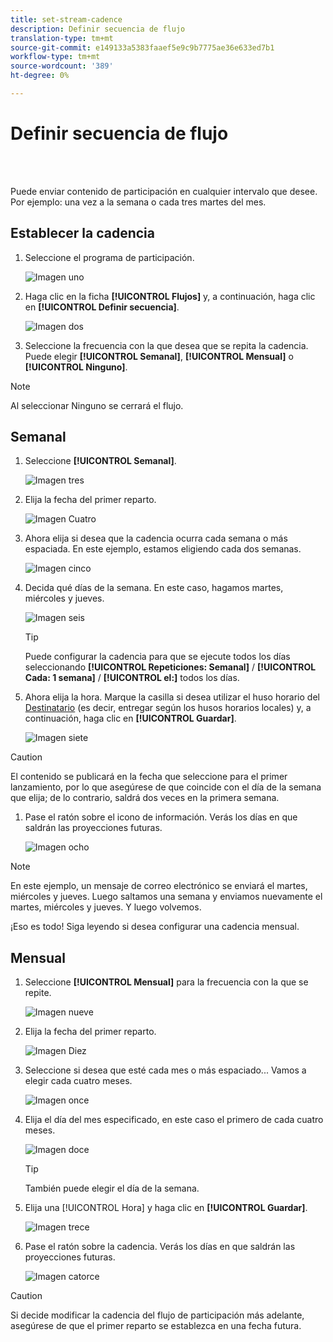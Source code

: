 ```yaml
---
title: set-stream-cadence
description: Definir secuencia de flujo
translation-type: tm+mt
source-git-commit: e149133a5383faaef5e9c9b7775ae36e633ed7b1
workflow-type: tm+mt
source-wordcount: '389'
ht-degree: 0%

---
```



# Definir secuencia de flujo

<br> 

Puede enviar contenido de participación en cualquier intervalo que desee. Por ejemplo: una vez a la semana o cada tres martes del mes.

## Establecer la cadencia

1. Seleccione el programa de participación.

   ![Imagen uno](/help/sky/assets/engagement-programs/set-stream-cadence/set-stream-cadence-1.png)

1. Haga clic en la ficha **[!UICONTROL Flujos]** y, a continuación, haga clic en **[!UICONTROL Definir secuencia]**.

   ![Imagen dos](/help/sky/assets/engagement-programs/set-stream-cadence/set-stream-cadence-2.png)

1. Seleccione la frecuencia con la que desea que se repita la cadencia. Puede elegir **[!UICONTROL Semanal]**, **[!UICONTROL Mensual]** o **[!UICONTROL Ninguno]**.

>[!NOTE]
>
>Al seleccionar Ninguno se cerrará el flujo.

## Semanal

1. Seleccione **[!UICONTROL Semanal]**.

   ![Imagen tres](/help/sky/assets/engagement-programs/set-stream-cadence/set-stream-cadence-3.png)

1. Elija la fecha del primer reparto.

   ![Imagen Cuatro](/help/sky/assets/engagement-programs/set-stream-cadence/set-stream-cadence-4.png)

1. Ahora elija si desea que la cadencia ocurra cada semana o más espaciada. En este ejemplo, estamos eligiendo cada dos semanas.

   ![Imagen cinco](/help/sky/assets/engagement-programs/set-stream-cadence/set-stream-cadence-5.png)

1. Decida qué días de la semana. En este caso, hagamos martes, miércoles y jueves.

   ![Imagen seis](/help/sky/assets/engagement-programs/set-stream-cadence/set-stream-cadence-6.png)

   >[!TIP]
   >
   >Puede configurar la cadencia para que se ejecute todos los días seleccionando **[!UICONTROL Repeticiones: Semanal]** / **[!UICONTROL Cada: 1 semana]** / **[!UICONTROL el:]** todos los días.

1. Ahora elija la hora. Marque la casilla si desea utilizar el huso horario del [Destinatario](https://docs.marketo.com/display/DOCS/Schedule+Engagement+Programs+with+Recipient+Time+Zone) (es decir, entregar según los husos horarios locales) y, a continuación, haga clic en **[!UICONTROL Guardar]**.

   ![Imagen siete](/help/sky/assets/engagement-programs/set-stream-cadence/set-stream-cadence-7.png)

>[!CAUTION]
>
>El contenido se publicará en la fecha que seleccione para el primer lanzamiento, por lo que asegúrese de que coincide con el día de la semana que elija; de lo contrario, saldrá dos veces en la primera semana.

1. Pase el ratón sobre el icono de información. Verás los días en que saldrán las proyecciones futuras.

   ![Imagen ocho](/help/sky/assets/engagement-programs/set-stream-cadence/set-stream-cadence-8.png)

>[!NOTE]
>
>En este ejemplo, un mensaje de correo electrónico se enviará el martes, miércoles y jueves. Luego saltamos una semana y enviamos nuevamente el martes, miércoles y jueves. Y luego volvemos.

¡Eso es todo! Siga leyendo si desea configurar una cadencia mensual.

## Mensual

1. Seleccione **[!UICONTROL Mensual]** para la frecuencia con la que se repite.

   ![Imagen nueve](/help/sky/assets/engagement-programs/set-stream-cadence/set-stream-cadence-9.png)

1. Elija la fecha del primer reparto.

   ![Imagen Diez](/help/sky/assets/engagement-programs/set-stream-cadence/set-stream-cadence-10.png)

1. Seleccione si desea que esté cada mes o más espaciado... Vamos a elegir cada cuatro meses.

   ![Imagen once](/help/sky/assets/engagement-programs/set-stream-cadence/set-stream-cadence-11.png)

1. Elija el día del mes especificado, en este caso el primero de cada cuatro meses.

   ![Imagen doce](/help/sky/assets/engagement-programs/set-stream-cadence/set-stream-cadence-12.png)

   >[!TIP]
   >
   >También puede elegir el día de la semana.

1. Elija una [!UICONTROL Hora] y haga clic en **[!UICONTROL Guardar]**.

   ![Imagen trece](/help/sky/assets/engagement-programs/set-stream-cadence/set-stream-cadence-13.png)

1. Pase el ratón sobre la cadencia. Verás los días en que saldrán las proyecciones futuras.

   ![Imagen catorce](/help/sky/assets/engagement-programs/set-stream-cadence/set-stream-cadence-14.png)

>[!CAUTION]
>
>Si decide modificar la cadencia del flujo de participación más adelante, asegúrese de que el primer reparto se establezca en una fecha futura.
